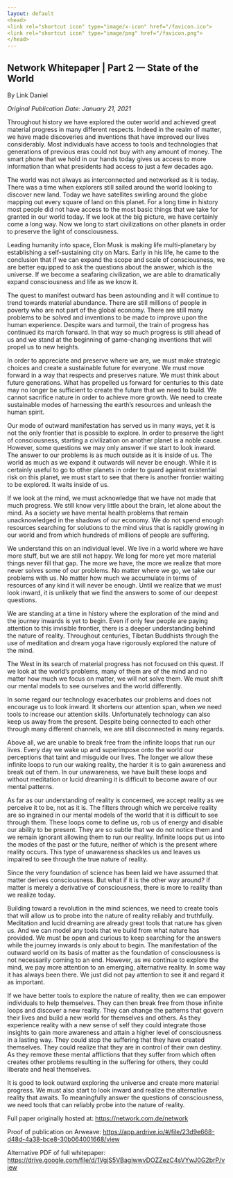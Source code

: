 ```yaml
---
layout: default
<head>
<link rel="shortcut icon" type="image/x-icon" href="/favicon.ico">
<link rel="shortcut icon" type="image/png" href="/favicon.png">
</head>
---
```


<h2>Network Whitepaper | Part 2 — State of the World</h2>

By Link Daniel

<i>Original Publication Date: January 21, 2021</i>

Throughout history we have explored the outer world and achieved great material progress in many different respects. Indeed in the realm of matter, we have made discoveries and inventions that have improved our lives considerably. Most individuals have access to tools and technologies that generations of previous eras could not buy with any amount of money. The smart phone that we hold in our hands today gives us access to more information than what presidents had access to just a few decades ago.

The world was not always as interconnected and networked as it is today. There was a time when explorers still sailed around the world looking to discover new land. Today we have satellites swirling around the globe mapping out every square of land on this planet. For a long time in history most people did not have access to the most basic things that we take for granted in our world today. If we look at the big picture, we have certainly come a long way. Now we long to start civilizations on other planets in order to preserve the light of consciousness.

Leading humanity into space, Elon Musk is making life multi-planetary by establishing a self-sustaining city on Mars. Early in his life, he came to the conclusion that if we can expand the scope and scale of consciousness, we are better equipped to ask the questions about the answer, which is the universe. If we become a seafaring civilization, we are able to dramatically expand consciousness and life as we know it.

The quest to manifest outward has been astounding and it will continue to trend towards material abundance. There are still millions of people in poverty who are not part of the global economy. There are still many problems to be solved and inventions to be made to improve upon the human experience. Despite wars and turmoil, the train of progress has continued its march forward. In that way so much progress is still ahead of us and we stand at the beginning of game-changing inventions that will propel us to new heights.

In order to appreciate and preserve where we are, we must make strategic choices and create a sustainable future for everyone. We must move forward in a way that respects and preserves nature. We must think about future generations. What has propelled us forward for centuries to this date may no longer be sufficient to create the future that we need to build. We cannot sacrifice nature in order to achieve more growth. We need to create sustainable modes of harnessing the earth’s resources and unleash the human spirit.

Our mode of outward manifestation has served us in many ways, yet it is not the only frontier that is possible to explore. In order to preserve the light of consciousness, starting a civilization on another planet is a noble cause. However, some questions we may only answer if we start to look inward. The answer to our problems is as much outside as it is inside of us. The world as much as we expand it outwards will never be enough. While it is certainly useful to go to other planets in order to guard against existential risk on this planet, we must start to see that there is another frontier waiting to be explored. It waits inside of us.

If we look at the mind, we must acknowledge that we have not made that much progress. We still know very little about the brain, let alone about the mind. As a society we have mental health problems that remain unacknowledged in the shadows of our economy. We do not spend enough resources searching for solutions to the mind virus that is rapidly growing in our world and from which hundreds of millions of people are suffering.

We understand this on an individual level. We live in a world where we have more stuff, but we are still not happy. We long for more yet more material things never fill that gap. The more we have, the more we realize that more never solves some of our problems. No matter where we go, we take our problems with us. No matter how much we accumulate in terms of resources of any kind it will never be enough. Until we realize that we must look inward, it is unlikely that we find the answers to some of our deepest questions.

We are standing at a time in history where the exploration of the mind and the journey inwards is yet to begin. Even if only few people are paying attention to this invisible frontier, there is a deeper understanding behind the nature of reality. Throughout centuries, Tibetan Buddhists through the use of meditation and dream yoga have rigorously explored the nature of the mind.

The West in its search of material progress has not focused on this quest. If we look at the world’s problems, many of them are of the mind and no matter how much we focus on matter, we will not solve them. We must shift our mental models to see ourselves and the world differently.

In some regard our technology exacerbates our problems and does not encourage us to look inward. It shortens our attention span, when we need tools to increase our attention skills. Unfortunately technology can also keep us away from the present. Despite being connected to each other through many different channels, we are still disconnected in many regards.

Above all, we are unable to break free from the infinite loops that run our lives. Every day we wake up and superimpose onto the world our perceptions that taint and misguide our lives. The longer we allow these infinite loops to run our waking reality, the harder it is to gain awareness and break out of them. In our unawareness, we have built these loops and without meditation or lucid dreaming it is difficult to become aware of our mental patterns.

As far as our understanding of reality is concerned, we accept reality as we perceive it to be, not as it is. The filters through which we perceive reality are so ingrained in our mental models of the world that it is difficult to see through them. These loops come to define us, rob us of energy and disable our ability to be present. They are so subtle that we do not notice them and we remain ignorant allowing them to run our reality. Infinite loops put us into the modes of the past or the future, neither of which is the present where reality occurs. This type of unawareness shackles us and leaves us impaired to see through the true nature of reality.

Since the very foundation of science has been laid we have assumed that matter derives consciousness. But what if it is the other way around? If matter is merely a derivative of consciousness, there is more to reality than we realize today.

Building toward a revolution in the mind sciences, we need to create tools that will allow us to probe into the nature of reality reliably and truthfully. Meditation and lucid dreaming are already great tools that nature has given us. And we can model any tools that we build from what nature has provided. We must be open and curious to keep searching for the answers while the journey inwards is only about to begin. The manifestation of the outward world on its basis of matter as the foundation of consciousness is not necessarily coming to an end. However, as we continue to explore the mind, we pay more attention to an emerging, alternative reality. In some way it has always been there. We just did not pay attention to see it and regard it as important.

If we have better tools to explore the nature of reality, then we can empower individuals to help themselves. They can then break free from those infinite loops and discover a new reality. They can change the patterns that govern their lives and build a new world for themselves and others. As they experience reality with a new sense of self they could integrate those insights to gain more awareness and attain a higher level of consciousness in a lasting way. They could stop the suffering that they have created themselves. They could realize that they are in control of their own destiny. As they remove these mental afflictions that they suffer from which often creates other problems resulting in the suffering for others, they could liberate and heal themselves.

It is good to look outward exploring the universe and create more material progress. We must also start to look inward and realize the alternative reality that awaits. To meaningfully answer the questions of consciousness, we need tools that can reliably probe into the nature of reality.

Full paper originally hosted at: https://network.com.de/network

Proof of publication on Arweave: https://app.ardrive.io/#/file/23d9e668-d48d-4a38-bce8-30b064001668/view

Alternative PDF of full whitepaper: https://drive.google.com/file/d/1VgjS5VBagiwwvDOZZezC4sVYwJ0G2brP/view



